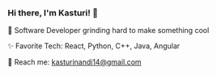 ### Hi there, I'm Kasturi! 👋

🌱 Software Developer grinding hard to make something cool

✨ Favorite Tech: React, Python, C++, Java, Angular

📧 Reach me: kasturinandi14@gmail.com

<!--
**kasturi14/kasturi14** is a ✨ _special_ ✨ repository because its `README.md` (this file) appears on your GitHub profile.

Here are some ideas to get you started:

- 🔭 I’m currently working on ...
- 🌱 I’m currently learning ...
- 👯 I’m looking to collaborate on ...
- 🤔 I’m looking for help with ...
- 💬 Ask me about ...
- 📫 How to reach me: ...
- 😄 Pronouns: ...
- ⚡ Fun fact: ...
-->
